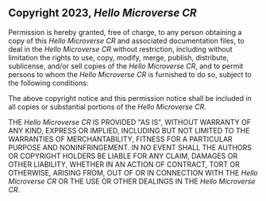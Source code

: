 ## Copyright 2023, *_Hello Microverse CR_*

Permission is hereby granted, free of charge, to any person obtaining a copy of this *_Hello Microverse CR_* and associated documentation files, to deal in the *_Hello Microverse CR_* without restriction, including without limitation the rights to use, copy, modify, merge, publish, distribute, sublicense, and/or sell copies of the *_Hello Microverse CR_*, and to permit persons to whom the *_Hello Microverse CR_* is furnished to do so, subject to the following conditions:

The above copyright notice and this permission notice shall be included in all copies or substantial portions of the *_Hello Microverse CR_*.

THE *_Hello Microverse CR_* IS PROVIDED "AS IS", WITHOUT WARRANTY OF ANY KIND, EXPRESS OR IMPLIED, INCLUDING BUT NOT LIMITED TO THE WARRANTIES OF MERCHANTABILITY, FITNESS FOR A PARTICULAR PURPOSE AND NONINFRINGEMENT. IN NO EVENT SHALL THE AUTHORS OR COPYRIGHT HOLDERS BE LIABLE FOR ANY CLAIM, DAMAGES OR OTHER LIABILITY, WHETHER IN AN ACTION OF CONTRACT, TORT OR OTHERWISE, ARISING FROM, OUT OF OR IN CONNECTION WITH THE *_Hello Microverse CR_* OR THE USE OR OTHER DEALINGS IN THE *_Hello Microverse CR_*.